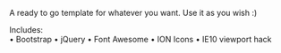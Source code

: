 A ready to go template for whatever you want. Use it as you wish :)

Includes:	
• Bootstrap
• jQuery
• Font Awesome
• ION Icons
• IE10 viewport hack